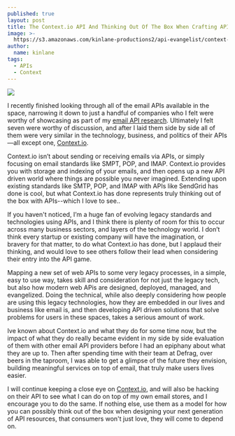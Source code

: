 ```yaml
---
published: true
layout: post
title: The Context.io API And Thinking Out Of The Box When Crafting APIs
image: >-
  https://s3.amazonaws.com/kinlane-productions2/api-evangelist/context-io/context-io-logo.jpeg
author:
  name: kinlane
tags:
  - APIs
  - Context
---
```

[![](https://s3.amazonaws.com/kinlane-productions2/api-evangelist/context-io/context-io-logo.jpeg)](http://context.io/ "Context.io")

I recently finished looking through all of the email APIs available in the space, narrowing it down to just a handful of companies who I felt were worthy of showcasing as part of my [email API research](http://email.apievangelist.com/). Ultimately I felt seven were worthy of discussion, and after I laid them side by side all of them were very similar in the technology, business, and politics of their APIs—all except one, [Context.io](http://context.io/ "Context.io").

Context.io isn’t about sending or receiving emails via APIs, or simply focusing on email standards like SMPT, POP, and IMAP. Context.io provides you with storage and indexing of your emails, and then opens up a new API driven world where things are possible you never imagined. Extending upon existing standards like SMTP, POP, and IMAP with APIs like SendGrid has done is cool, but what Context.io has done represents truly thinking out of the box with APIs--which I love to see..

If you haven't noticed, I’m a huge fan of evolving legacy standards and technologies using APIs, and I think there is plenty of room for this to occur across many business sectors, and layers of the technology world. I don’t think every startup or existing company will have the imagination, or bravery for that matter, to do what Context.io has done, but I applaud their thinking, and would love to see others follow their lead when considering their entry into the API game.

Mapping a new set of web APIs to some very legacy processes, in a simple, easy to use way, takes skill and consideration for not just the legacy tech, but also how modern web APis are designed, deployed, managed, and evangelized. Doing the technical, while also deeply considering how people are using this legacy technologies, how they are embedded in our lives and business like email is, and then developing API driven solutions that solve problems for users in these spaces, takes a serious amount of work.

Ive known about Context.io and what they do for some time now, but the impact of what they do really became evident in my side by side evaluation of them with other email API providers before I had an epiphany about what they are up to. Then after spending time with their team at Defrag, over beers in the taproom, I was able to get a glimpse of the future they envision, building meaningful services on top of email, that truly make users lives easier.

I will continue keeping a close eye on [Context.io](http://context.io/ "Context.io"), and will also be hacking on their API to see what I can do on top of my own email stores, and I encourage you to do the same. If nothing else, use them as a model for how you can possibly think out of the box when designing your next generation of API resources, that consumers won't just love, they will come to depend on.